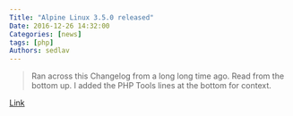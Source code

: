 ```yaml
---
Title: "Alpine Linux 3.5.0 released"
Date: 2016-12-26 14:32:00
Categories: [news]
tags: [php]
Authors: sedlav
---
```


> Ran across this Changelog from a long long time ago. Read from the bottom up. I added the PHP Tools lines at the bottom for context.

[Link](https://toys.lerdorf.com/archives/61-A-bit-of-PHP-history.html)
